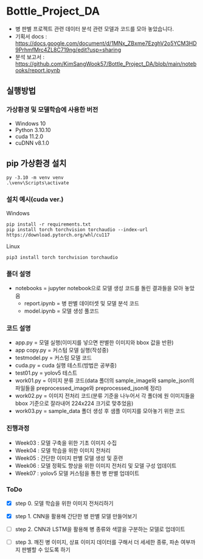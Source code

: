# Bottle_Project_DA
- 병 판별 프로젝트 관련 데이터 분석 관련 모델과 코드를 모아 놓았습니다.
- 기획서 docs : https://docs.google.com/document/d/1MNx_ZBxme7EzghV2o5YCM3HD9PrhmfMrc4ZL8C719ng/edit?usp=sharing
- 분석 보고서 : https://github.com/KimSangWook57/Bottle_Project_DA/blob/main/notebooks/report.ipynb
## 실행방법
### 가상환경 및 모델학습에 사용한 버전
- Windows 10
- Python 3.10.10
- cuda 11.2.0
- cuDNN v8.1.0 

## pip 가상환경 설치
```
py -3.10 -m venv venv
.\venv\Scripts\activate
```

### 설치 예시(cuda ver.)
Windows
```
pip install -r requirements.txt
pip install torch torchvision torchaudio --index-url https://download.pytorch.org/whl/cu117
```

Linux
```
pip3 install torch torchvision torchaudio
```

### 폴더 설명
- notebooks = jupyter notebook으로 모델 생성 코드를 돌린 결과들을 모아 놓았음
  - report.ipynb = 병 판별 데이터셋 및 모델 분석 코드
  - model.ipynb = 모델 생성 풀코드

### 코드 설명
- app.py = 모델 실행(이미지를 넣으면 판별한 이미지와 bbox 값을 반환)
- app copy.py = 커스텀 모델 실행(작성중)
- testmodel.py = 커스텀 모델 코드
- cuda.py = cuda 실행 테스트(방법은 공부중)
- test01.py = yolov5 테스트
- work01.py = 이미지 분류 코드(data 폴더의 sample_image와 sample_json의 파일들을 preprocessed_image와 preprocessed_json에 정리)
- work02.py = 이미지 전처리 코드(분류 기준을 나누어서 각 폴더에 원 이미지들을 bbox 기준으로 잘라내어 224x224 크기로 맞추었음)
- work03.py = sample_data 폴더 생성 후 샘플 이미지를 모아놓기 위한 코드

### 진행과정

- Week03 : 모델 구축을 위한 기초 이미지 수집
- Week04 : 모델 학습을 위한 이미지 전처리
- Week05 : 간단한 이미지 판별 모델 생성 및 훈련
- Week06 : 모델 정확도 향상을 위한 이미지 전처리 및 모델 구성 업데이트
- Week07 : yolov5 모델 커스텀을 통한 병 판별 업데이트

### ToDo

- [x] step 0. 모델 학습을 위한 이미지 전처리하기
- [x] step 1. CNN을 활용해 간단한 병 판별 모델 만들어보기
- [ ] step 2. CNN과 LSTM을 활용해 병 종류와 색깔을 구분하는 모델로 업데이트
- [ ] step 3. 깨진 병 이미지, 상표 이미지 데이터를 구해서 더 세세한 종류, 파손 여부까지 판별할 수 있도록 하기


